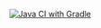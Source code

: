 [![Java CI with Gradle](https://github.com/YulyiaMaxi/FormDelivery4/actions/workflows/gradle.yml/badge.svg)](https://github.com/YulyiaMaxi/FormDelivery4/actions/workflows/gradle.yml)
